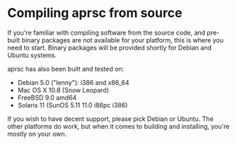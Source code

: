 
Compiling aprsc from source
===========================

If you're familiar with compiling software from the source code, and
pre-built binary packages are not available for your platform, this is where
you need to start.  Binary packages will be provided shortly for Debian and
Ubuntu systems.

aprsc has also been built and tested on:

* Debian 5.0 ("lenny"): i386 and x86_64
* Mac OS X 10.8 (Snow Leopard)
* FreeBSD 9.0 amd64
* Solaris 11 (SunOS 5.11 11.0 i86pc i386)

If you wish to have decent support, please pick Debian or Ubuntu. The other
platforms do work, but when it comes to building and installing, you're
mostly on your own.


